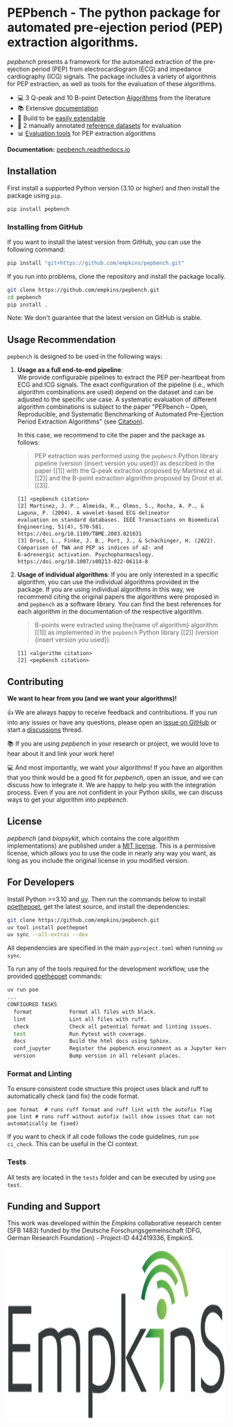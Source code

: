 # PEPbench - The python package for automated pre-ejection period (PEP) extraction algorithms.

_pepbench_ presents a framework for the automated extraction of the pre-ejection period (PEP) from
electrocardiogram (ECG) and impedance cardiography (ICG) signals. The package includes a variety of 
algorithms for PEP extraction, as well as tools for the evaluation of these algorithms.


- 💻 3 Q-peak and 10 B-point Detection [Algorithms](https://pepbench.readthedocs.io/en/latest/modules/index.html) from the literature
- 📚 Extensive [documentation](https://pepbench.readthedocs.io/en/latest/)
- 📝 Build to be [easily extendable](https://pepbench.readthedocs.io/en/latest/source/user_guide/create_own_algorithm.html)
- 📁 2 manually annotated [reference datasets](https://pepbench.readthedocs.io/en/latest/source/user_guide/datasets.html) for evaluation  
- 📊 [Evaluation tools](https://pepbench.readthedocs.io/en/latest/source/user_guide/evaluation.html) for PEP extraction algorithms

**Documentation:** [pepbench.readthedocs.io](https://pepbench.readthedocs.io/en/latest/README.html)


## Installation

First install a supported Python version (3.10 or higher) and then install the package using `pip`.

```bash
pip install pepbench
```

### Installing from GitHub

If you want to install the latest version from GitHub, you can use the following command:

```bash
pip install "git+https://github.com/empkins/pepbench.git"
```

If you run into problems, clone the repository and install the package locally.

```bash
git clone https://github.com/empkins/pepbench.git
cd pepbench
pip install .
```

Note: We don't guarantee that the latest version on GitHub is stable.

## Usage Recommendation

`pepbench` is designed to be used in the following ways:

1.  **Usage as a full end-to-end pipeline**:  
    We provide configurable pipelines to extract the PEP per-heartbeat from ECG and ICG signals. The exact 
    configuration of the pipeline (i.e., which algorithm combinations are used) depend on the dataset and 
    can be adjusted to the specific use case. A systematic evaluation of different algorithm combinations
    is subject to the paper "PEPbench – Open, Reproducible, and Systematic Benchmarking of Automated 
    Pre-Ejection Period Extraction Algorithms" (see [Citation](#citation)).

    In this case, we recommend to cite the paper and the package as follows:

    > PEP extraction was performed using the `pepbench` Python library pipeline (version {insert version you used}) 
    > as described in the paper [[1]] with the Q-peak extraction proposed by Martinez et al. [[2]] and the B-point 
    > extraction algorithm proposed by Drost et al. [[3]].

    ```
    [1] <pepbench citation>
    [2] Martinez, J. P., Almeida, R., Olmos, S., Rocha, A. P., & Laguna, P. (2004). A wavelet-based ECG delineator
    evaluation on standard databases. IEEE Transactions on Biomedical Engineering, 51(4), 570-581.
    https://doi.org/10.1109/TBME.2003.821031
    [3] Drost, L., Finke, J. B., Port, J., & Schächinger, H. (2022). Comparison of TWA and PEP as indices of a2- and
    ß-adrenergic activation. Psychopharmacology. https://doi.org/10.1007/s00213-022-06114-8
    ```

2.  **Usage of individual algorithms**:
    If you are only interested in a specific algorithm, you can use the individual algorithms provided in the package. 
    If you are using individual algorithms in this way, we recommend citing the original papers the algorithms were 
    proposed in and `pepbench` as a software library.  You can find the best references for each algorithm in the documentation of the respective algorithm.
    

    > B-points were extracted using the{name of algorithm} algorithm [[1]] as implemented in the `pepbench` Python 
    library [[2]] (version {insert version you used}).
    
    ```
    [1] <algorithm citation>
    [2] <pepbench citation>
    ```



## Contributing

**We want to hear from you (and we want your algorithms)!**

👍 We are always happy to receive feedback and contributions.
If you run into any issues or have any questions, please open an [issue on GitHub](https://github.com/empkins/pepbench/issues)
or start a [discussions](https://github.com/empkins/pepbench/discussions) thread.

📚 If you are using *pepbench* in your research or project, we would love to hear about it and link your work here!

💻 And most importantly, we want your algorithms!
If you have an algorithm that you think would be a good fit for _pepbench_, open an issue, and we can discuss how to integrate it.
We are happy to help you with the integration process.
Even if you are not confident in your Python skills, we can discuss ways to get your algorithm into _pepbench_.


## License

_pepbench_ (and _biopsykit_, which contains the core algorithm implementations) are published under a 
[MIT license](https://opensource.org/license/mit/). This is a permissive license, which allows you to use the code in 
nearly any way you want, as long as you include the original license in you modified version.


## For Developers

Install Python >=3.10 and [uv](https://docs.astral.sh/uv/getting-started/installation/).
Then run the commands below to install [poethepoet](`https://poethepoet.natn.io`), get the latest source,
and install the dependencies:

```bash
git clone https://github.com/empkins/pepbench.git
uv tool install poethepoet
uv sync --all-extras --dev
```

All dependencies are specified in the main `pyproject.toml` when running `uv sync`.

To run any of the tools required for the development workflow, use the provided 
[poethepoet](https://github.com/nat-n/poethepoet) commands:

```bash
uv run poe
...
CONFIGURED TASKS
  format            Format all files with black.
  lint              Lint all files with ruff.
  check             Check all potential format and linting issues.
  test              Run Pytest with coverage.
  docs              Build the html docs using Sphinx.
  conf_jupyter      Register the pepbench environment as a Jupyter kernel for testing.
  version           Bump version in all relevant places.

```

### Format and Linting

To ensure consistent code structure this project uses black and ruff to automatically check (and fix) the code format.

```
poe format  # runs ruff format and ruff lint with the autofix flag
poe lint # runs ruff without autofix (will show issues that can not automatically be fixed)
```

If you want to check if all code follows the code guidelines, run `poe ci_check`.
This can be useful in the CI context.


### Tests

All tests are located in the `tests` folder and can be executed by using `poe test`.


## Funding and Support

This work was developed within the *Empkins* collaborative research center (SFB 1483) funded by the Deutsche 
Forschungsgemeinschaft (DFG, German Research Foundation) - Project-ID 442419336, EmpkinS.

<p align="center">
<img src="./docs/_static/logo/logo_empkins.svg" height="400">
</p>